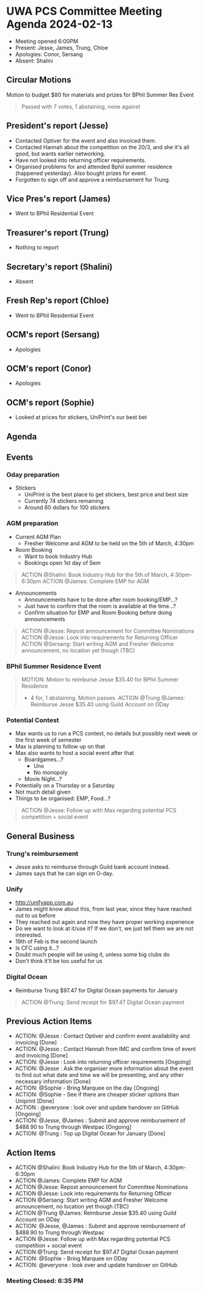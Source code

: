 # UWA PCS Committee Meeting Agenda 2024-02-13
- Meeting opened 6:00PM
- Present: Jesse, James, Trung, Chloe
- Apologies: Conor, Sersang
- Absent: Shalini

## Circular Motions
Motion to budget $80 for materials and prizes for BPhil Summer Res Event
> Passed with 7 votes, 1 abstaining, none against

## President's report (Jesse)
- Contacted Optiver for the event and also invoiced them. 
- Contacted Hannah about the competition on the 20/3, and she it's all good, but wants earlier networking. 
- Have not looked into returning officer requirements. 
- Organised problems for and attended Bphil summer residence (happened yesterday). Also bought prizes for event. 
- Forgotten to sign off and approve a reimbursement for Trung. 

## Vice Pres's report (James)
- Went to BPhil Residential Event

## Treasurer's report (Trung)
- Nothing to report

## Secretary's report (Shalini)
- Absent

## Fresh Rep's report (Chloe)
- Went to BPhil Residential Event

## OCM's report (Sersang)
- Apologies

## OCM's report (Conor)
- Apologies

## OCM's report (Sophie)
- Looked at prices for stickers, UniPrint's our best bet

## Agenda

## Events

### Oday preparation
- Stickers
    - UniPrint is the best place to get stickers, best price and best size
    - Currently 74 stickers remaining
    - Around 60 dollars for 100 stickers

### AGM preparation
- Current AGM Plan
   - Fresher Welcome and AGM to be held on the 5th of March, 4:30pm
- Room Booking
    - Want to book Industry Hub
    - Bookings open 1st day of Sem
> ACTION @Shalini: Book Industry Hub for the 5th of March, 4:30pm-6:30pm
> ACTION @James: Complete EMP for AGM
- Announcements
    - Announcements have to be done after room booking/EMP...?
    - Just have to confirm that the room is available at the time...?
    - Confirm situation for EMP and Room Booking before doing announcements
> ACTION @Jesse: Repost announcement for Committee Nominations
> ACTION @Jesse: Look into requirements for Returning Officer
> ACTION @Sersang: Start writing AGM and Fresher Welcome announcement, no location yet though (TBC)

### BPhil Summer Residence Event
> MOTION: Motion to reimburse Jesse $35.40 for BPhil Summer Residence
> - 4 for, 1 abstaining. Motion passes.
> ACTION @Trung @James: Reimburse Jesse $35.40 using Guild Account on ODay

### Potential Contest
- Max wants us to run a PCS contest, no details but possibly next week or the first week of semester
- Max is planning to follow up on that
- Max also wants to host a social event after that
    - Boardgames...?
        - Uno
        - No monopoly
    - Movie Night...?
- Potentially on a Thursday or a Saturday
- Not much detail given
- Things to be organised: EMP, Food...?
> ACTION @Jesse: Follow up with Max regarding potential PCS competition + social event

## General Business

### Trung's reimbursement
- Jesse asks to reimburse through Guild bank account instead.
- James says that he can sign on O-day. 

### Unify
- http://unifyapp.com.au
- James might know about this, from last year, since they have reached out to us before
- They reached out again and now they have proper working experience
- Do we want to look at it/use it? If we don't, we just tell them we are not interested.
- 19th of Feb is the second launch
- Is CFC using it...?
- Doubt much people will be using it, unless some big clubs do
- Don't think it'll be too useful for us

### Digital Ocean
- Reimburse Trung $97.47 for Digital Ocean payments for January 
> ACTION @Trung: Send receipt for $97.47 Digital Ocean payment

## Previous Action Items
- ACTION: @Jesse : Contact Optiver and confirm event availability and invoicing [Done]
- ACTION: @Jesse : Contact Hannah from IMC and confirm time of event and invoicing [Done]
- ACTION: @Jesse : Look into returning officer requirements [Ongoing]
- ACTION: @Jesse : Ask the organiser more information about the event to find out what date and time we will be presenting, and any other necessary information [Done]
- ACTION: @Sophie - Bring Marquee on the day [Ongoing]
- ACTION: @Sophie - See if there are cheaper sticker options than Uniprint [Done]
- ACTION : @everyone : look over and update handover on GitHub [Ongoing]
- ACTION: @Jesse, @James : Submit and approve reimbursement of $488.90 to Trung through Westpac [Ongoing]
- ACTION: @Trung : Top up Digital Ocean for January [Done]

## Action Items 
- ACTION @Shalini: Book Industry Hub for the 5th of March, 4:30pm-6:30pm
- ACTION @James: Complete EMP for AGM
- ACTION @Jesse: Repost announcement for Committee Nominations
- ACTION @Jesse: Look into requirements for Returning Officer
- ACTION @Sersang: Start writing AGM and Fresher Welcome announcement, no location yet though (TBC)
- ACTION @Trung @James: Reimburse Jesse $35.40 using Guild Account on ODay
- ACTION: @Jesse, @James : Submit and approve reimbursement of $488.90 to Trung through Westpac 
- ACTION @Jesse: Follow up with Max regarding potential PCS competition + social event
- ACTION @Trung: Send receipt for $97.47 Digital Ocean payment
- ACTION: @Sophie - Bring Marquee on ODay
- ACTION: @everyone : look over and update handover on GitHub

### Meeting Closed: 6:35 PM
